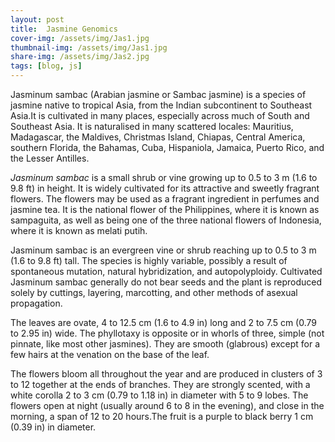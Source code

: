 ```yaml
---
layout: post
title:  Jasmine Genomics
cover-img: /assets/img/Jas1.jpg
thumbnail-img: /assets/img/Jas1.jpg
share-img: /assets/img/Jas2.jpg
tags: [blog, js]
---
```


Jasminum sambac (Arabian jasmine or Sambac jasmine) is a species of jasmine native to tropical Asia, from the Indian subcontinent to Southeast Asia.It is cultivated in many places, especially across much of South and Southeast Asia. It is naturalised in many scattered locales: Mauritius, Madagascar, the Maldives, Christmas Island, Chiapas, Central America, southern Florida, the Bahamas, Cuba, Hispaniola, Jamaica, Puerto Rico, and the Lesser Antilles.

*Jasminum sambac* is a small shrub or vine growing up to 0.5 to 3 m (1.6 to 9.8 ft) in height. It is widely cultivated for its attractive and sweetly fragrant flowers. The flowers may be used as a fragrant ingredient in perfumes and jasmine tea. It is the national flower of the Philippines, where it is known as sampaguita, as well as being one of the three national flowers of Indonesia, where it is known as melati putih.

Jasminum sambac is an evergreen vine or shrub reaching up to 0.5 to 3 m (1.6 to 9.8 ft) tall. The species is highly variable, possibly a result of spontaneous mutation, natural hybridization, and autopolyploidy. Cultivated Jasminum sambac generally do not bear seeds and the plant is reproduced solely by cuttings, layering, marcotting, and other methods of asexual propagation.

The leaves are ovate, 4 to 12.5 cm (1.6 to 4.9 in) long and 2 to 7.5 cm (0.79 to 2.95 in) wide. The phyllotaxy is opposite or in whorls of three, simple (not pinnate, like most other jasmines). They are smooth (glabrous) except for a few hairs at the venation on the base of the leaf.

The flowers bloom all throughout the year and are produced in clusters of 3 to 12 together at the ends of branches. They are strongly scented, with a white corolla 2 to 3 cm (0.79 to 1.18 in) in diameter with 5 to 9 lobes. The flowers open at night (usually around 6 to 8 in the evening), and close in the morning, a span of 12 to 20 hours.The fruit is a purple to black berry 1 cm (0.39 in) in diameter.
